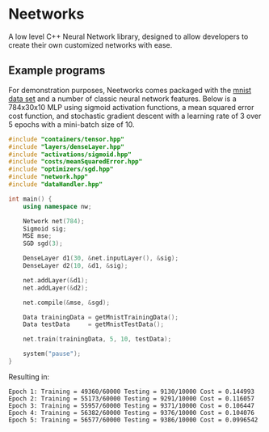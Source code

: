 # Neetworks

A low level C++ Neural Network library, designed to allow developers to create their own customized networks with ease.

## Example programs

For demonstration purposes, Neetworks comes packaged with the [mnist data set](https://yann.lecun.com/exdb/mnist/) and a number of classic neural network features. Below is a 784x30x10 MLP using sigmoid activation functions, 
a mean squared error cost function, and stochastic gradient descent with a learning rate of 3 over 5 epochs with a mini-batch size of 10.

```c++
#include "containers/tensor.hpp"
#include "layers/denseLayer.hpp"
#include "activations/sigmoid.hpp"
#include "costs/meanSquaredError.hpp"
#include "optimizers/sgd.hpp"
#include "network.hpp"
#include "dataHandler.hpp"

int main() {
    using namespace nw;

    Network net(784);
    Sigmoid sig;
    MSE mse;
    SGD sgd(3);

    DenseLayer d1(30, &net.inputLayer(), &sig);
    DenseLayer d2(10, &d1, &sig);

    net.addLayer(&d1);
    net.addLayer(&d2);

    net.compile(&mse, &sgd);

    Data trainingData = getMnistTrainingData();
    Data testData     = getMnistTestData();

    net.train(trainingData, 5, 10, testData);

    system("pause");
}
```

Resulting in:

```
Epoch 1: Training = 49360/60000 Testing = 9130/10000 Cost = 0.144993
Epoch 2: Training = 55173/60000 Testing = 9291/10000 Cost = 0.116057
Epoch 3: Training = 55957/60000 Testing = 9371/10000 Cost = 0.106447
Epoch 4: Training = 56382/60000 Testing = 9376/10000 Cost = 0.104076
Epoch 5: Training = 56577/60000 Testing = 9386/10000 Cost = 0.0996542
```
